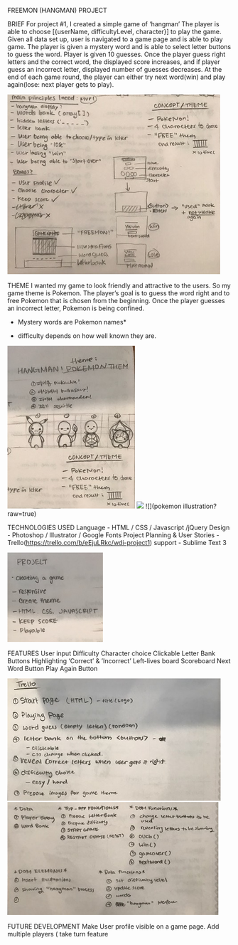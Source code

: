 FREEMON (HANGMAN) PROJECT

BRIEF
For project #1, I created a simple game of ‘hangman’
The player is able to choose [{userName, difficultyLevel, character}] to play the game. Given all data set up, user is navigated to a game page and is able to play game. The player is given a mystery word and is able to select letter buttons to guess the word. Player is given 10 guesses. Once the player guess right letters and the correct word, the displayed score increases, and if player guess an incorrect letter, displayed number of guesses decreases. At the end of each game round, the player can either try next word(win) and play again(lose: next player gets to play).

![](Wireframes.JPG?raw=true)


THEME
I wanted my game to look friendly and attractive to the users. So my game theme is Pokemon. The player’s goal is to guess the word right and to free Pokemon that is chosen from the beginning. Once the player guesses an incorrect letter, Pokemon is being confined.
* Mystery words are Pokemon names*
- difficulty depends on how well known they are.

![](DesignProcess.JPG?raw=true)
![](freemonLogo?raw=true)
![](pokemon illustration?raw=true)


TECHNOLOGIES USED
Language - HTML / CSS / Javascript /jQuery
Design - Photoshop / Illustrator / Google Fonts
Project Planning & User Stories - Trello(https://trello.com/b/eEjuLRkc/wdi-project1)
support - Sublime Text 3

![](InitialPlan.JPG?raw=true)


FEATURES
User input
Difficulty
Character choice
Clickable Letter Bank Buttons
Highlighting ‘Correct’ & ’Incorrect’
Left-lives board
Scoreboard
Next Word Button
Play Again Button

![](TrelloPlan.JPG?raw=true)
![](FunctionsPlan.JPG?raw=true)


FUTURE DEVELOPMENT
Make User profile visible on a game page.
Add multiple players ( take turn feature 